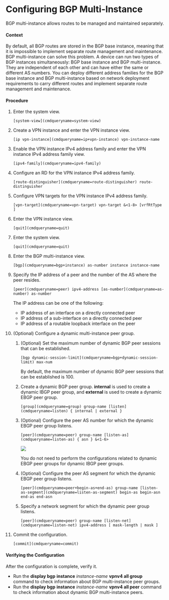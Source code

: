 Configuring BGP Multi-Instance
==============================

BGP multi-instance allows routes to be managed and maintained separately.

#### Context

By default, all BGP routes are stored in the BGP base instance, meaning that it is impossible to implement separate route management and maintenance. BGP multi-instance can solve this problem. A device can run two types of BGP instances simultaneously: BGP base instance and BGP multi-instance. They are independent of each other and can have either the same or different AS numbers. You can deploy different address families for the BGP base instance and BGP multi-instance based on network deployment requirements to carry different routes and implement separate route management and maintenance.


#### Procedure

1. Enter the system view.
   
   
   ```
   [system-view](cmdqueryname=system-view)
   ```
2. Create a VPN instance and enter the VPN instance view.
   
   
   ```
   [ip vpn-instance](cmdqueryname=ip+vpn-instance) vpn-instance-name
   ```
3. Enable the VPN instance IPv4 address family and enter the VPN instance IPv4 address family view.
   
   
   ```
   [ipv4-family](cmdqueryname=ipv4-family)
   ```
4. Configure an RD for the VPN instance IPv4 address family.
   
   
   ```
   [route-distinguisher](cmdqueryname=route-distinguisher) route-distinguisher
   ```
5. Configure VPN targets for the VPN instance IPv4 address family.
   
   
   ```
   [vpn-target](cmdqueryname=vpn-target) vpn-target &<1-8> [vrfRtType ]
   ```
6. Enter the VPN instance view.
   
   
   ```
   [quit](cmdqueryname=quit)
   ```
7. Enter the system view.
   
   
   ```
   [quit](cmdqueryname=quit)
   ```
8. Enter the BGP multi-instance view.
   
   
   ```
   [bgp](cmdqueryname=bgp+instance) as-number instance instance-name
   ```
9. Specify the IP address of a peer and the number of the AS where the peer resides.
   
   
   ```
   [peer](cmdqueryname=peer) ipv4-address [as-number](cmdqueryname=as-number) as-number
   ```
   
   The IP address can be one of the following:
   
   * IP address of an interface on a directly connected peer
   * IP address of a sub-interface on a directly connected peer
   * IP address of a routable loopback interface on the peer
10. (Optional) Configure a dynamic multi-instance peer group.
    1. (Optional) Set the maximum number of dynamic BGP peer sessions that can be established.
       
       
       ```
       [bgp dynamic-session-limit](cmdqueryname=bgp+dynamic-session-limit) max-num
       ```
       
       By default, the maximum number of dynamic BGP peer sessions that can be established is 100.
    2. Create a dynamic BGP peer group. **internal** is used to create a dynamic IBGP peer group, and **external** is used to create a dynamic EBGP peer group.
       
       
       ```
       [group](cmdqueryname=group) group-name [listen](cmdqueryname=listen) { internal | external }
       ```
    3. (Optional) Configure the peer AS number for which the dynamic EBGP peer group listens.
       
       
       ```
       [peer](cmdqueryname=peer) group-name [listen-as](cmdqueryname=listen-as) { asn } &<1-6>
       ```
       ![](public_sys-resources/note_3.0-en-us.png) 
       
       You do not need to perform the configurations related to dynamic EBGP peer groups for dynamic IBGP peer groups.
    4. (Optional) Configure the peer AS segment for which the dynamic EBGP peer group listens.
       
       
       ```
       [peer](cmdqueryname=peer+begin-as+end-as) group-name [listen-as-segment](cmdqueryname=listen-as-segment) begin-as begin-asn end-as end-asn
       ```
    5. Specify a network segment for which the dynamic peer group listens.
       
       
       ```
       [peer](cmdqueryname=peer) group-name [listen-net](cmdqueryname=listen-net) ipv4-address [ mask-length | mask ]
       ```
11. Commit the configuration.
    
    
    ```
    [commit](cmdqueryname=commit)
    ```

#### Verifying the Configuration

After the configuration is complete, verify it.

* Run the **display bgp** **instance** *instance-name* **vpnv4 all group** command to check information about BGP multi-instance peer groups.
* Run the **display bgp** **instance** *instance-name* **vpnv4 all peer** command to check information about dynamic BGP multi-instance peers.